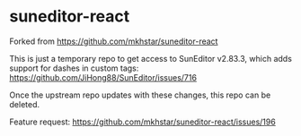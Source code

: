 # suneditor-react

Forked from https://github.com/mkhstar/suneditor-react

This is just a temporary repo to get access to SunEditor v2.83.3, which adds support for dashes in custom tags: https://github.com/JiHong88/SunEditor/issues/716

Once the upstream repo updates with these changes, this repo can be deleted.

Feature request: https://github.com/mkhstar/suneditor-react/issues/196
